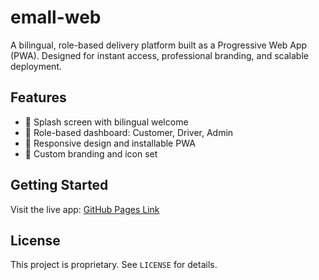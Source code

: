 # emall-web

A bilingual, role-based delivery platform built as a Progressive Web App (PWA). Designed for instant access, professional branding, and scalable deployment.

## Features
- 🔹 Splash screen with bilingual welcome
- 🔹 Role-based dashboard: Customer, Driver, Admin
- 🔹 Responsive design and installable PWA
- 🔹 Custom branding and icon set

## Getting Started
Visit the live app: [GitHub Pages Link](https://yourusername.github.io/emall-web)

## License
This project is proprietary. See `LICENSE` for details.
